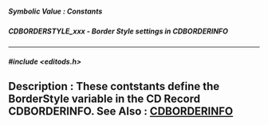 ##### Symbolic Value : Constants
##### CDBORDERSTYLE_xxx - Border Style settings in CDBORDERINFO
---
##### #include <editods.h>
**Description :**
These contstants define the BorderStyle variable in the CD Record CDBORDERINFO.
**See Also :**
[CDBORDERINFO](D:/md_files/CDBORDERINFO.md)
---
